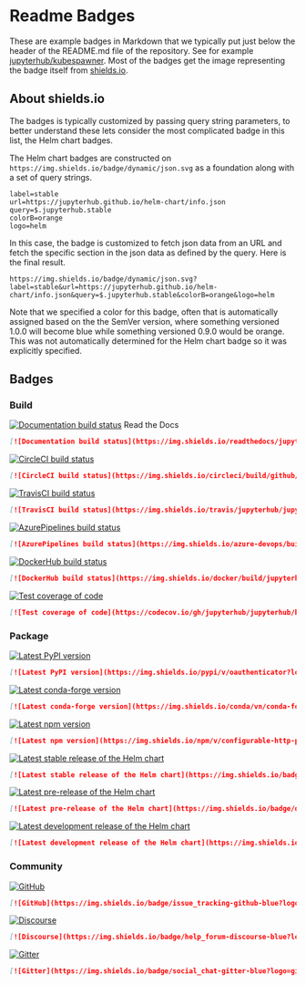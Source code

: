 # Readme Badges

These are example badges in Markdown that we typically put just below the header
of the README.md file of the repository. See for example
[jupyterhub/kubespawner](https://github.com/jupyterhub/kubespawner). Most of the
badges get the image representing the badge itself from
[shields.io](https://shields.io).



## About shields.io

The badges is typically customized by passing query string parameters, to better
understand these lets consider the most complicated badge in this list, the Helm
chart badges.

The Helm chart badges are constructed on
`https://img.shields.io/badge/dynamic/json.svg` as a foundation along with a set
of query strings.

```
label=stable
url=https://jupyterhub.github.io/helm-chart/info.json
query=$.jupyterhub.stable
colorB=orange
logo=helm
```

In this case, the badge is customized to fetch json data from an URL and fetch
the specific section in the json data as defined by the query. Here is the final
result.

`https://img.shields.io/badge/dynamic/json.svg?label=stable&url=https://jupyterhub.github.io/helm-chart/info.json&query=$.jupyterhub.stable&colorB=orange&logo=helm`

Note that we specified a color for this badge, often that is automatically
assigned based on the the SemVer version, where something versioned 1.0.0 will
become blue while something versioned 0.9.0 would be orange. This was not
automatically determined for the Helm chart badge so it was explicitly
specified.



## Badges

### Build

[![Documentation build status](https://img.shields.io/readthedocs/jupyterhub?logo=read-the-docs)](https://jupyterhub.readthedocs.org/en/latest/) Read the Docs
```markdown
[![Documentation build status](https://img.shields.io/readthedocs/jupyterhub?logo=read-the-docs)](https://jupyterhub.readthedocs.org/en/latest/)
```


[![CircleCI build status](https://img.shields.io/circleci/build/github/jupyterhub/jupyterhub?logo=circleci)](https://circleci.com/gh/jupyterhub/jupyterhub)
```markdown
[![CircleCI build status](https://img.shields.io/circleci/build/github/jupyterhub/jupyterhub?logo=circleci)](https://circleci.com/gh/jupyterhub/jupyterhub)
```


[![TravisCI build status](https://img.shields.io/travis/jupyterhub/jupyterhub/master?logo=travis)](https://travis-ci.org/jupyterhub/jupyterhub)
```markdown
[![TravisCI build status](https://img.shields.io/travis/jupyterhub/jupyterhub/master?logo=travis)](https://travis-ci.org/jupyterhub/jupyterhub)
```


[![AzurePipelines build status](https://img.shields.io/azure-devops/build/jupyter/repo2docker/1?logo=azure-pipelines)](https://dev.azure.com/jupyter/repo2docker/_build)
```markdown
[![AzurePipelines build status](https://img.shields.io/azure-devops/build/jupyter/repo2docker/1?logo=azure-pipelines)](https://dev.azure.com/jupyter/repo2docker/_build)
```


[![DockerHub build status](https://img.shields.io/docker/build/jupyterhub/jupyterhub?logo=docker&label=build)](https://hub.docker.com/r/jupyterhub/jupyterhub/tags)
```markdown
[![DockerHub build status](https://img.shields.io/docker/build/jupyterhub/jupyterhub?logo=docker&label=build)](https://hub.docker.com/r/jupyterhub/jupyterhub/tags)
```


[![Test coverage of code](https://codecov.io/gh/jupyterhub/jupyterhub/branch/master/graph/badge.svg)](https://codecov.io/gh/jupyterhub/jupyterhub)
```markdown
[![Test coverage of code](https://codecov.io/gh/jupyterhub/jupyterhub/branch/master/graph/badge.svg)](https://codecov.io/gh/jupyterhub/jupyterhub)
```



### Package

[![Latest PyPI version](https://img.shields.io/pypi/v/oauthenticator?logo=pypi)](https://pypi.python.org/pypi/oauthenticator)
```markdown
[![Latest PyPI version](https://img.shields.io/pypi/v/oauthenticator?logo=pypi)](https://pypi.python.org/pypi/oauthenticator)
```


[![Latest conda-forge version](https://img.shields.io/conda/vn/conda-forge/oauthenticator?logo=conda-forge)](https://www.npmjs.com/package/oauthenticator)
```markdown
[![Latest conda-forge version](https://img.shields.io/conda/vn/conda-forge/oauthenticator?logo=conda-forge)](https://www.npmjs.com/package/oauthenticator)
```


[![Latest npm version](https://img.shields.io/npm/v/configurable-http-proxy?logo=npm)](https://www.npmjs.com/package/configurable-http-proxy)
```markdown
[![Latest npm version](https://img.shields.io/npm/v/configurable-http-proxy?logo=npm)](https://www.npmjs.com/package/configurable-http-proxy)
```


[![Latest stable release of the Helm chart](https://img.shields.io/badge/dynamic/json.svg?label=stable&url=https://jupyterhub.github.io/helm-chart/info.json&query=$.jupyterhub.stable&colorB=orange&logo=helm)](https://jupyterhub.github.io/helm-chart/)
```markdown
[![Latest stable release of the Helm chart](https://img.shields.io/badge/dynamic/json.svg?label=stable&url=https://jupyterhub.github.io/helm-chart/info.json&query=$.jupyterhub.stable&colorB=orange&logo=helm)](https://jupyterhub.github.io/helm-chart/)
```


[![Latest pre-release of the Helm chart](https://img.shields.io/badge/dynamic/json.svg?label=pre&url=https://jupyterhub.github.io/helm-chart/info.json&query=$.jupyterhub.pre&colorB=orange&logo=helm)](https://jupyterhub.github.io/helm-chart/)
```markdown
[![Latest pre-release of the Helm chart](https://img.shields.io/badge/dynamic/json.svg?label=pre&url=https://jupyterhub.github.io/helm-chart/info.json&query=$.jupyterhub.pre&colorB=orange&logo=helm)](https://jupyterhub.github.io/helm-chart/)
```


[![Latest development release of the Helm chart](https://img.shields.io/badge/dynamic/json.svg?label=dev&url=https://jupyterhub.github.io/helm-chart/info.json&query=$.jupyterhub.latest&colorB=orange&logo=helm)](https://jupyterhub.github.io/helm-chart/)
```markdown
[![Latest development release of the Helm chart](https://img.shields.io/badge/dynamic/json.svg?label=dev&url=https://jupyterhub.github.io/helm-chart/info.json&query=$.jupyterhub.latest&colorB=orange&logo=helm)](https://jupyterhub.github.io/helm-chart/)
```


### Community

[![GitHub](https://img.shields.io/badge/issue_tracking-github-blue?logo=github)](https://github.com/jupyterhub/zero-to-jupyterhub-k8s/issues)
```markdown
[![GitHub](https://img.shields.io/badge/issue_tracking-github-blue?logo=github)](https://github.com/jupyterhub/zero-to-jupyterhub-k8s/issues)
```


[![Discourse](https://img.shields.io/badge/help_forum-discourse-blue?logo=discourse)](https://discourse.jupyter.org/c/jupyterhub)
```markdown
[![Discourse](https://img.shields.io/badge/help_forum-discourse-blue?logo=discourse)](https://discourse.jupyter.org/c/jupyterhub)
```


[![Gitter](https://img.shields.io/badge/social_chat-gitter-blue?logo=gitter)](https://gitter.im/jupyterhub/jupyterhub)
```markdown
[![Gitter](https://img.shields.io/badge/social_chat-gitter-blue?logo=gitter)](https://gitter.im/jupyterhub/jupyterhub)
```
